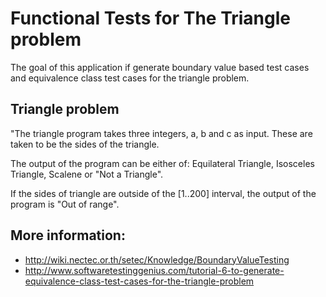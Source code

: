Functional Tests for The Triangle problem
=========================================

The goal of this application if generate boundary value based test cases and equivalence class test cases for the triangle problem. 

Triangle problem
----------------
"The triangle program takes three integers, a, b and c as input. These are taken to be the sides of the triangle. 

The output of the program can be either of: Equilateral Triangle, Isosceles Triangle, Scalene or "Not a Triangle".

If the sides of triangle are outside of the [1..200] interval, the output of the program is "Out of range".

More information:
-----------------
 * http://wiki.nectec.or.th/setec/Knowledge/BoundaryValueTesting
 * http://www.softwaretestinggenius.com/tutorial-6-to-generate-equivalence-class-test-cases-for-the-triangle-problem